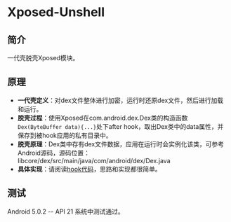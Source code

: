 # Xposed-Unshell
## 简介
一代壳脱壳Xposed模块。
## 原理
* __一代壳定义__：对dex文件整体进行加密，运行时还原dex文件，然后进行加载和运行。
* __脱壳过程__：使用Xposed在com.android.dex.Dex类的构造函数`Dex(ByteBuffer data){...}`处下after hook，取出Dex类中的data属性，并保存到被hook应用的私有目录中。
* __脱壳原理__：Dex类中存有dex文件数据，应用在运行时会实例化该类，可参考Android源码，源码位置：libcore/dex/src/main/java/com/android/dex/Dex.java
* __具体实现__：请阅读[hook代码](https://github.com/davidblus/Xposed-Unshell/blob/master/src/main/java/com/example/xposedunshell/XposedUnshell.java#L26)，思路和实现都很简单。

## 测试
Android 5.0.2 -- API 21 系统中测试通过。